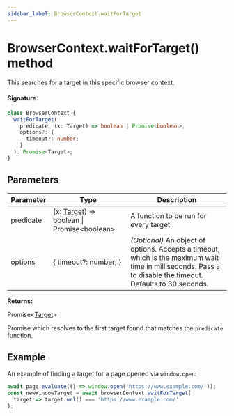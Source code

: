 ```yaml
---
sidebar_label: BrowserContext.waitForTarget
---
```


# BrowserContext.waitForTarget() method

This searches for a target in this specific browser context.

#### Signature:

```typescript
class BrowserContext {
  waitForTarget(
    predicate: (x: Target) => boolean | Promise<boolean>,
    options?: {
      timeout?: number;
    }
  ): Promise<Target>;
}
```

## Parameters

| Parameter | Type                                                                         | Description                                                                                                                                                               |
| --------- | ---------------------------------------------------------------------------- | ------------------------------------------------------------------------------------------------------------------------------------------------------------------------- |
| predicate | (x: [Target](./puppeteer.target.md)) =&gt; boolean \| Promise&lt;boolean&gt; | A function to be run for every target                                                                                                                                     |
| options   | { timeout?: number; }                                                        | _(Optional)_ An object of options. Accepts a timeout, which is the maximum wait time in milliseconds. Pass <code>0</code> to disable the timeout. Defaults to 30 seconds. |

**Returns:**

Promise&lt;[Target](./puppeteer.target.md)&gt;

Promise which resolves to the first target found that matches the `predicate` function.

## Example

An example of finding a target for a page opened via `window.open`:

```ts
await page.evaluate(() => window.open('https://www.example.com/'));
const newWindowTarget = await browserContext.waitForTarget(
  target => target.url() === 'https://www.example.com/'
);
```
